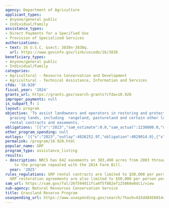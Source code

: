 ```yaml
---
agency: Department of Agriculture
applicant_types:
- Anyone/general public
- Individual/Family
assistance_types:
- Direct Payments for a Specified Use
- Provision of Specialized Services
authorizations:
- text: 16 U.S.C. &sect; 3838n-3838q.
  url: https://www.govinfo.gov/link/uscode/16/3838
beneficiary_types:
- Anyone/general public
- Individual/Family
categories:
- Agricultural - Resource Conservation and Development
- Agricultural - Technical Assistance, Information and Services
cfda: '10.920'
fiscal_year: '2024'
grants_url: https://grants.gov/search-grants?cfda=10.920
improper_payments: null
is_subpart_f: 1
layout: program
objective: 'To assist landowners and operators in restoring and protecting eligible
  grazing lands, including  rangeland, pastureland and certain other lands through
  rental contracts and easements. '
obligations: '[{"x":"2023","sam_estimate":0.0,"sam_actual":1230000.0,"usa_spending_actual":4468159.0},{"x":"2024","sam_estimate":0.0,"sam_actual":708000.0,"usa_spending_actual":2078975.53},{"x":"2025","sam_estimate":0.0,"sam_actual":3295000.0,"usa_spending_actual":471536.0}]'
other_program_spending: null
outlays: '[{"x":"2023","outlay":4026252.97,"obligation":4029014.0},{"x":"2024","outlay":2084335.43,"obligation":2411208.53},{"x":"2025","outlay":474601.36,"obligation":471536.0}]'
permalink: /program/10.920.html
popular_name: GRP
program_type: assistance_listing
results:
- description: NRCS has 642 easements on 383,490 acres from 2003 through 2014, prior
    to the program repealed with the 2014 Farm Bill.
  year: '2025'
rules_regulations: GRP rental contracts are limited to $50,000 per person per year.
  GRP restoration agreements are also limited to $50,000 per person per year.
sam_url: https://sam.gov/fal/26f594911fca4f5f882ef125068e8dc1/view
sub-agency: Natural Resources Conservation Service
title: Grassland Reserve Program
usaspending_url: https://www.usaspending.gov/search/?hash=415dd8458014c17b54a305f5eea9e002
---
```

